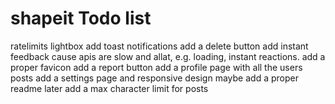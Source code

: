 # shapeit Todo list

ratelimits
lightbox
add toast notifications
add a delete button
add instant feedback cause apis are slow and allat, e.g. loading, instant reactions.
add a proper favicon
add a report button
add a profile page with all the users posts
add a settings page
and responsive design maybe
add a proper readme later
add a max character limit for posts
